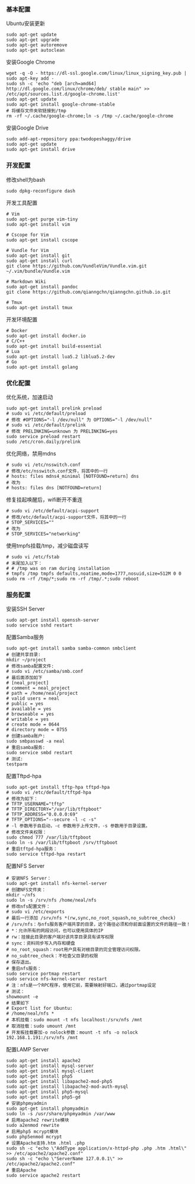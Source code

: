 <!---title:Ubuntu系统安装配置指南-->
<!---category:个人笔记-->
<!---tags:ubuntu-->
<!---author:Neal-->
<!---date:2015-05-05-->

### 基本配置

Ubuntu安装更新

    sudo apt-get update
    sudo apt-get upgrade
    sudo apt-get autoremove
    sudo apt-get autoclean

安装Google Chrome

    wget -q -O - https://dl-ssl.google.com/linux/linux_signing_key.pub | sudo apt-key add -
    sudo sh -c 'echo "deb [arch=amd64] http://dl.google.com/linux/chrome/deb/ stable main" >> /etc/apt/sources.list.d/google-chrome.list'
    sudo apt-get update
    sudo apt-get install google-chrome-stable
    # 将缓存文件夹软链接到/tmp
    rm -rf ~/.cache/google-chrome;ln -s /tmp ~/.cache/google-chrome

安装Google Drive

    sudo add-apt-repository ppa:twodopeshaggy/drive
    sudo apt-get update
    sudo apt-get install drive

### 开发配置

修改shell为bash

    sudo dpkg-reconfigure dash

开发工具配置

    # Vim
    sudo apt-get purge vim-tiny
    sudo apt-get install vim

    # Cscope for Vim
    sudo apt-get install cscope

    # Vundle for Vim
    sudo apt-get install git
    sudo apt-get install curl
    git clone https://github.com/VundleVim/Vundle.vim.git ~/.vim/bundle/Vundle.vim

    # Markdown Wiki
    sudo apt-get install pandoc
    git clone https://github.com/qianngchn/qianngchn.github.io.git

    # Tmux
    sudo apt-get install tmux

开发环境配置

    # Docker
    sudo apt-get install docker.io
    # C/C++
    sudo apt-get install build-essential
    # Lua
    sudo apt-get install lua5.2 liblua5.2-dev
    # Go
    sudo apt-get install golang

### 优化配置

优化系统，加速启动

    sudo apt-get install prelink preload
    # sudo vi /etc/default/preload
    # 修改 #OPTIONS="-l /dev/null" 为 OPTIONS="-l /dev/null"
    # sudo vi /etc/default/prelink
    # 修改 PRELINKING=unknown 为 PRELINKING=yes
    sudo service preload restart
    sudo /etc/cron.daily/prelink

优化网络，禁用mdns

    # sudo vi /etc/nsswitch.conf
    # 修改/etc/nsswitch.conf文件，将其中的一行
    # hosts: files mdns4_minimal [NOTFOUND=return] dns
    # 改为
    # hosts: files dns [NOTFOUND=return]

修复挂起唤醒后，wifi断开不重连

    # sudo vi /etc/default/acpi-support
    # 修改/etc/default/acpi-support文件，将其中的一行
    # STOP_SERVICES=""
    # 改为
    # STOP_SERVICES="networking"

使用tmpfs挂载/tmp，减少磁盘读写

    # sudo vi /etc/fstab
    # 末尾加入以下：
    # # /tmp was on ram during installation
    # tmpfs /tmp tmpfs defaults,noatime,mode=1777,nosuid,size=512M 0 0
    sudo rm -rf /tmp/*;sudo rm -rf /tmp/.*;sudo reboot

### 服务配置

安装SSH Server

    sudo apt-get install openssh-server
    sudo service sshd restart

配置Samba服务

    sudo apt-get install samba samba-common smbclient
    # 创建共享目录:
    mkdir ~/project
    # 修改samba配置文件:
    # sudo vi /etc/samba/smb.conf
    # 最后面添加如下
    # [neal_project]
    # comment = neal_project
    # path = /home/neal/project
    # valid users = neal
    # public = yes
    # available = yes
    # browseable = yes
    # writable = yes
    # create mode = 0644
    # directory mode = 0755
    # 创建samba账户:
    sudo smbpasswd -a neal
    # 重启samba服务:
    sudo service smbd restart
    # 测试:
    testparm

配置Tftpd-hpa

    sudo apt-get install tftp-hpa tftpd-hpa
    # sudo vi /etc/default/tftpd-hpa
    # 修改为如下：
    # TFTP_USERNAME="tftp"
    # TFTP_DIRECTORY="/var/lib/tftpboot"
    # TFTP_ADDRESS="0.0.0.0:69"
    # TFTP_OPTIONS="--secure -l -c -s"
    # -l 参数用于自启动，-c 参数用于上传文件，-s 参数用于目录设置。
    # 修改文件夹权限：
    sudo chmod 777 /var/lib/tftpboot
    sudo ln -s /var/lib/tftpboot /srv/tftpboot
    # 重启tftpd-hpa服务：
    sudo service tftpd-hpa restart

配置NFS Server

    # 安装NFS Server：
    sudo apt-get install nfs-kernel-server
    # 创建NFS文件夹：
    mkdir ~/nfs
    sudo ln -s /srv/nfs /home/neal/nfs
    # 修改nfs配置文件：
    # sudo vi /etc/exports
    # 最后一行添加 /srv/nfs *(rw,sync,no_root_squash,no_subtree_check)
    # /srv/nfs：与nfs服务客户端共享的目录，这个路径必须和你前面设置的文件的路径一致！
    # *：允许所有的网段访问，也可以使用具体的IP
    # rw：挂接此目录的客户端对该共享目录具有读写权限
    # sync：资料同步写入内存和硬盘
    # no_root_squash：root用户具有对根目录的完全管理访问权限。
    # no_subtree_check：不检查父目录的权限
    # 保存退出。
    # 重启nfs服务：
    sudo service portmap restart
    sudo service nfs-kernel-server restart
    # 注：nfs是一个RPC程序，使用它前，需要映射好端口，通过portmap设定
    # 测试：
    showmount -e
    # 结果如下
    # Export list for Ubuntu:
    # /home/neal/nfs *
    # 本机挂载：sudo mount -t nfs localhost:/srv/nfs /mnt
    # 取消挂载：sudo umount /mnt
    # 开发板挂载要加-o nolock参数：mount -t nfs -o nolock 192.168.1.191:/srv/nfs /mnt

配置LAMP Server

    sudo apt-get install apache2
    sudo apt-get install mysql-server
    sudo apt-get install mysql-client
    sudo apt-get install php5
    sudo apt-get install libapache2-mod-php5
    sudo apt-get install libapache2-mod-auth-mysql
    sudo apt-get install php5-mysql
    sudo apt-get install php5-gd
    # 安装phpmyadmin
    sudo apt-get install phpmyadmin
    sudo ln -s /usr/share/phpmyadmin /var/www
    # 启用apache2 rewrite模块
    sudo a2enmod rewrite
    # 启用php5 mcrypt模块
    sudo php5enmod mcrypt
    # 设置Apache支持.htm .html .php
    sudo sh -c "echo \"AddType application/x-httpd-php .php .htm .html\" >> /etc/apache2/apache2.conf"
    sudo sh -c "echo \"ServerName 127.0.0.1\" >> /etc/apache2/apache2.conf"
    # 重启Apache
    sudo service apache2 restart
